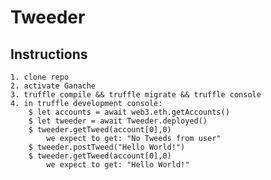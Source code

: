 # Tweeder
## Instructions
    1. clone repo
    2. activate Ganache
    3. truffle compile && truffle migrate && truffle console
    4. in truffle development console: 
        $ let accounts = await web3.eth.getAccounts()
        $ let tweeder = await Tweeder.deployed()
        $ tweeder.getTweed(account[0],0) 
            we expect to get: "No Tweeds from user"
        $ tweeder.postTweed("Hello World!")
        $ tweeder.getTweed(account[0],0) 
            we expect to get: "Hello World!"